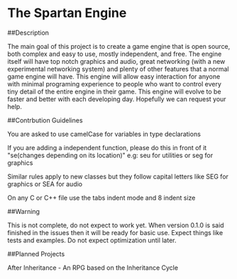 The Spartan Engine
=============

##Description

The main goal of this project is to create a game engine that is open source, both complex and easy to use, mostly independent, and free. The engine itself will have top notch graphics and audio, great networking (with a new experimental networking system) and plenty of other features that a normal game engine will have. This engine will allow easy interaction for anyone with minimal programing experience to people who want to control every tiny detail of the entire engine in their game. This engine will evolve to be faster and better with each developing day. Hopefully we can request your help.

##Contrbution Guidelines

You are asked to use camelCase for variables in type declarations

If you are adding a independent function, please do this in front of it "se(changes depending on its location)" e.g: seu for utilities or seg for graphics

Similar rules apply to new classes but they follow capital letters like SEG for graphics or SEA for audio

On any C or C++ file use the tabs indent mode and 8 indent size

##Warning

This is not complete, do not expect to work yet. When version 0.1.0 is said finished in the issues then it will be ready for basic use. Expect things like tests and examples. Do not expect optimization until later.

##Planned Projects

After Inheritance - An RPG based on the Inheritance Cycle 
